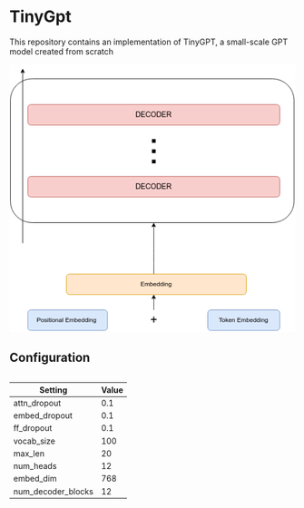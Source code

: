 # TinyGpt
This repository contains an implementation of TinyGPT, a small-scale GPT model created from scratch

<div align="center">
  <img src="images/new_tinygpt.png" alt="figure">
</div>


## Configuration

<div style="overflow-x: auto;">
  
| Setting          | Value |
| ---------------- | ----- |
| attn_dropout     | 0.1   |
| embed_dropout    | 0.1   |
| ff_dropout       | 0.1   |
| vocab_size       | 100   |
| max_len          | 20    |
| num_heads        | 12    |
| embed_dim        | 768   |
| num_decoder_blocks | 12   |

</div>
